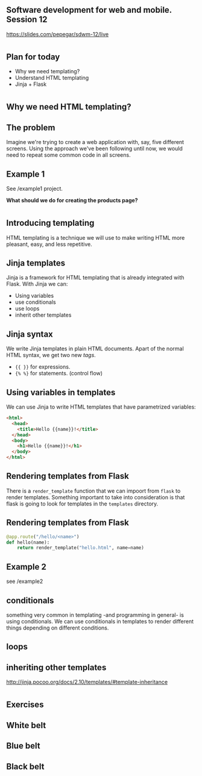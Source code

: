 #

## Software development for web and mobile. Session 12

https://slides.com/pepegar/sdwm-12/live

#

## Plan for today

* Why we need templating?
* Understand HTML templating
* Jinja + Flask

#

## Why we need HTML templating?

## The problem

Imagine we're trying to create a web application with, say, five
different screens.  Using the approach we've been following until now,
we would need to repeat some common code in all screens.

## Example 1

See /example1 project.

**What should we do for creating the products page?**

#

## Introducing templating

HTML templating is a technique we will use to make writing HTML more
pleasant, easy, and less repetitive.

## Jinja templates

Jinja is a framework for HTML templating that is already integrated
with Flask.  With Jinja we can:

- Using variables
- use conditionals
- use loops
- inherit other templates

## Jinja syntax

We write Jinja templates in plain HTML documents.  Apart of the normal
HTML syntax, we get two new _tags_.

- `{{ }}` for expressions.
- `{% %}` for statements. (control flow)

## Using variables in templates

We can use Jinja to write HTML templates that have parametrized
variables:

```html
<html>
  <head>
    <title>Hello {{name}}!</title>
  </head>
  <body>
    <h1>Hello {{name}}!</h1>
  </body>
</html>
```

## Rendering templates from Flask

There is a `render_template` function that we can impoort from `flask`
to render templates.  Something important to take into consideration
is that flask is going to look for templates in the `templates`
directory.

## Rendering templates from Flask

```python
@app.route("/hello/<name>")
def hello(name):
    return render_template("hello.html", name=name)
```

## Example 2

see /example2

## conditionals

something very common in templating -and programming in general- is
using conditionals.  We can use conditionals in templates to render
different things depending on different conditions.

## loops



## inheriting other templates

http://jinja.pocoo.org/docs/2.10/templates/#template-inheritance

#

## Exercises

## White belt

## Blue belt

## Black belt
